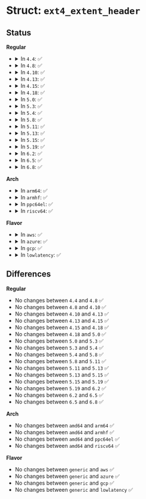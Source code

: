 # Struct: <code>ext4_extent_header</code>

## Status
<b>Regular</b>
<ul>
<li>
<details>
<summary>In <code>4.4</code>: ✅</summary>

```c
struct ext4_extent_header {
    __le16 eh_magic;
    __le16 eh_entries;
    __le16 eh_max;
    __le16 eh_depth;
    __le32 eh_generation;
};
```
</details>
</li>
<li>
<details>
<summary>In <code>4.8</code>: ✅</summary>

```c
struct ext4_extent_header {
    __le16 eh_magic;
    __le16 eh_entries;
    __le16 eh_max;
    __le16 eh_depth;
    __le32 eh_generation;
};
```
</details>
</li>
<li>
<details>
<summary>In <code>4.10</code>: ✅</summary>

```c
struct ext4_extent_header {
    __le16 eh_magic;
    __le16 eh_entries;
    __le16 eh_max;
    __le16 eh_depth;
    __le32 eh_generation;
};
```
</details>
</li>
<li>
<details>
<summary>In <code>4.13</code>: ✅</summary>

```c
struct ext4_extent_header {
    __le16 eh_magic;
    __le16 eh_entries;
    __le16 eh_max;
    __le16 eh_depth;
    __le32 eh_generation;
};
```
</details>
</li>
<li>
<details>
<summary>In <code>4.15</code>: ✅</summary>

```c
struct ext4_extent_header {
    __le16 eh_magic;
    __le16 eh_entries;
    __le16 eh_max;
    __le16 eh_depth;
    __le32 eh_generation;
};
```
</details>
</li>
<li>
<details>
<summary>In <code>4.18</code>: ✅</summary>

```c
struct ext4_extent_header {
    __le16 eh_magic;
    __le16 eh_entries;
    __le16 eh_max;
    __le16 eh_depth;
    __le32 eh_generation;
};
```
</details>
</li>
<li>
<details>
<summary>In <code>5.0</code>: ✅</summary>

```c
struct ext4_extent_header {
    __le16 eh_magic;
    __le16 eh_entries;
    __le16 eh_max;
    __le16 eh_depth;
    __le32 eh_generation;
};
```
</details>
</li>
<li>
<details>
<summary>In <code>5.3</code>: ✅</summary>

```c
struct ext4_extent_header {
    __le16 eh_magic;
    __le16 eh_entries;
    __le16 eh_max;
    __le16 eh_depth;
    __le32 eh_generation;
};
```
</details>
</li>
<li>
<details>
<summary>In <code>5.4</code>: ✅</summary>

```c
struct ext4_extent_header {
    __le16 eh_magic;
    __le16 eh_entries;
    __le16 eh_max;
    __le16 eh_depth;
    __le32 eh_generation;
};
```
</details>
</li>
<li>
<details>
<summary>In <code>5.8</code>: ✅</summary>

```c
struct ext4_extent_header {
    __le16 eh_magic;
    __le16 eh_entries;
    __le16 eh_max;
    __le16 eh_depth;
    __le32 eh_generation;
};
```
</details>
</li>
<li>
<details>
<summary>In <code>5.11</code>: ✅</summary>

```c
struct ext4_extent_header {
    __le16 eh_magic;
    __le16 eh_entries;
    __le16 eh_max;
    __le16 eh_depth;
    __le32 eh_generation;
};
```
</details>
</li>
<li>
<details>
<summary>In <code>5.13</code>: ✅</summary>

```c
struct ext4_extent_header {
    __le16 eh_magic;
    __le16 eh_entries;
    __le16 eh_max;
    __le16 eh_depth;
    __le32 eh_generation;
};
```
</details>
</li>
<li>
<details>
<summary>In <code>5.15</code>: ✅</summary>

```c
struct ext4_extent_header {
    __le16 eh_magic;
    __le16 eh_entries;
    __le16 eh_max;
    __le16 eh_depth;
    __le32 eh_generation;
};
```
</details>
</li>
<li>
<details>
<summary>In <code>5.19</code>: ✅</summary>

```c
struct ext4_extent_header {
    __le16 eh_magic;
    __le16 eh_entries;
    __le16 eh_max;
    __le16 eh_depth;
    __le32 eh_generation;
};
```
</details>
</li>
<li>
<details>
<summary>In <code>6.2</code>: ✅</summary>

```c
struct ext4_extent_header {
    __le16 eh_magic;
    __le16 eh_entries;
    __le16 eh_max;
    __le16 eh_depth;
    __le32 eh_generation;
};
```
</details>
</li>
<li>
<details>
<summary>In <code>6.5</code>: ✅</summary>

```c
struct ext4_extent_header {
    __le16 eh_magic;
    __le16 eh_entries;
    __le16 eh_max;
    __le16 eh_depth;
    __le32 eh_generation;
};
```
</details>
</li>
<li>
<details>
<summary>In <code>6.8</code>: ✅</summary>

```c
struct ext4_extent_header {
    __le16 eh_magic;
    __le16 eh_entries;
    __le16 eh_max;
    __le16 eh_depth;
    __le32 eh_generation;
};
```
</details>
</li>
</ul>
<b>Arch</b>
<ul>
<li>
<details>
<summary>In <code>arm64</code>: ✅</summary>

```c
struct ext4_extent_header {
    __le16 eh_magic;
    __le16 eh_entries;
    __le16 eh_max;
    __le16 eh_depth;
    __le32 eh_generation;
};
```
</details>
</li>
<li>
<details>
<summary>In <code>armhf</code>: ✅</summary>

```c
struct ext4_extent_header {
    __le16 eh_magic;
    __le16 eh_entries;
    __le16 eh_max;
    __le16 eh_depth;
    __le32 eh_generation;
};
```
</details>
</li>
<li>
<details>
<summary>In <code>ppc64el</code>: ✅</summary>

```c
struct ext4_extent_header {
    __le16 eh_magic;
    __le16 eh_entries;
    __le16 eh_max;
    __le16 eh_depth;
    __le32 eh_generation;
};
```
</details>
</li>
<li>
<details>
<summary>In <code>riscv64</code>: ✅</summary>

```c
struct ext4_extent_header {
    __le16 eh_magic;
    __le16 eh_entries;
    __le16 eh_max;
    __le16 eh_depth;
    __le32 eh_generation;
};
```
</details>
</li>
</ul>
<b>Flavor</b>
<ul>
<li>
<details>
<summary>In <code>aws</code>: ✅</summary>

```c
struct ext4_extent_header {
    __le16 eh_magic;
    __le16 eh_entries;
    __le16 eh_max;
    __le16 eh_depth;
    __le32 eh_generation;
};
```
</details>
</li>
<li>
<details>
<summary>In <code>azure</code>: ✅</summary>

```c
struct ext4_extent_header {
    __le16 eh_magic;
    __le16 eh_entries;
    __le16 eh_max;
    __le16 eh_depth;
    __le32 eh_generation;
};
```
</details>
</li>
<li>
<details>
<summary>In <code>gcp</code>: ✅</summary>

```c
struct ext4_extent_header {
    __le16 eh_magic;
    __le16 eh_entries;
    __le16 eh_max;
    __le16 eh_depth;
    __le32 eh_generation;
};
```
</details>
</li>
<li>
<details>
<summary>In <code>lowlatency</code>: ✅</summary>

```c
struct ext4_extent_header {
    __le16 eh_magic;
    __le16 eh_entries;
    __le16 eh_max;
    __le16 eh_depth;
    __le32 eh_generation;
};
```
</details>
</li>
</ul>

## Differences
<b>Regular</b>
<ul>
<li>
No changes between <code>4.4</code> and <code>4.8</code> ✅
</li>
<li>
No changes between <code>4.8</code> and <code>4.10</code> ✅
</li>
<li>
No changes between <code>4.10</code> and <code>4.13</code> ✅
</li>
<li>
No changes between <code>4.13</code> and <code>4.15</code> ✅
</li>
<li>
No changes between <code>4.15</code> and <code>4.18</code> ✅
</li>
<li>
No changes between <code>4.18</code> and <code>5.0</code> ✅
</li>
<li>
No changes between <code>5.0</code> and <code>5.3</code> ✅
</li>
<li>
No changes between <code>5.3</code> and <code>5.4</code> ✅
</li>
<li>
No changes between <code>5.4</code> and <code>5.8</code> ✅
</li>
<li>
No changes between <code>5.8</code> and <code>5.11</code> ✅
</li>
<li>
No changes between <code>5.11</code> and <code>5.13</code> ✅
</li>
<li>
No changes between <code>5.13</code> and <code>5.15</code> ✅
</li>
<li>
No changes between <code>5.15</code> and <code>5.19</code> ✅
</li>
<li>
No changes between <code>5.19</code> and <code>6.2</code> ✅
</li>
<li>
No changes between <code>6.2</code> and <code>6.5</code> ✅
</li>
<li>
No changes between <code>6.5</code> and <code>6.8</code> ✅
</li>
</ul>
<b>Arch</b>
<ul>
<li>
No changes between <code>amd64</code> and <code>arm64</code> ✅
</li>
<li>
No changes between <code>amd64</code> and <code>armhf</code> ✅
</li>
<li>
No changes between <code>amd64</code> and <code>ppc64el</code> ✅
</li>
<li>
No changes between <code>amd64</code> and <code>riscv64</code> ✅
</li>
</ul>
<b>Flavor</b>
<ul>
<li>
No changes between <code>generic</code> and <code>aws</code> ✅
</li>
<li>
No changes between <code>generic</code> and <code>azure</code> ✅
</li>
<li>
No changes between <code>generic</code> and <code>gcp</code> ✅
</li>
<li>
No changes between <code>generic</code> and <code>lowlatency</code> ✅
</li>
</ul>
